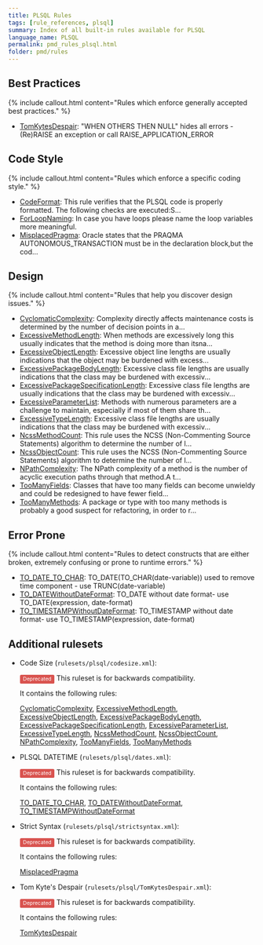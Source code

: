 ```yaml
---
title: PLSQL Rules
tags: [rule_references, plsql]
summary: Index of all built-in rules available for PLSQL
language_name: PLSQL
permalink: pmd_rules_plsql.html
folder: pmd/rules
---
```

## Best Practices

{% include callout.html content="Rules which enforce generally accepted best practices." %}

*   [TomKytesDespair](pmd_rules_plsql_bestpractices.html#tomkytesdespair): "WHEN OTHERS THEN NULL" hides all errors - (Re)RAISE an exception or call RAISE_APPLICATION_ERROR

## Code Style

{% include callout.html content="Rules which enforce a specific coding style." %}

*   [CodeFormat](pmd_rules_plsql_codestyle.html#codeformat): This rule verifies that the PLSQL code is properly formatted. The following checks are executed:S...
*   [ForLoopNaming](pmd_rules_plsql_codestyle.html#forloopnaming): In case you have loops please name the loop variables more meaningful.
*   [MisplacedPragma](pmd_rules_plsql_codestyle.html#misplacedpragma): Oracle states that the PRAQMA AUTONOMOUS_TRANSACTION must be in the declaration block,but the cod...

## Design

{% include callout.html content="Rules that help you discover design issues." %}

*   [CyclomaticComplexity](pmd_rules_plsql_design.html#cyclomaticcomplexity): Complexity directly affects maintenance costs is determined by the number of decision points in a...
*   [ExcessiveMethodLength](pmd_rules_plsql_design.html#excessivemethodlength): When methods are excessively long this usually indicates that the method is doing more than itsna...
*   [ExcessiveObjectLength](pmd_rules_plsql_design.html#excessiveobjectlength): Excessive object line lengths are usually indications that the object may be burdened with excess...
*   [ExcessivePackageBodyLength](pmd_rules_plsql_design.html#excessivepackagebodylength): Excessive class file lengths are usually indications that the class may be burdened with excessiv...
*   [ExcessivePackageSpecificationLength](pmd_rules_plsql_design.html#excessivepackagespecificationlength): Excessive class file lengths are usually indications that the class may be burdened with excessiv...
*   [ExcessiveParameterList](pmd_rules_plsql_design.html#excessiveparameterlist): Methods with numerous parameters are a challenge to maintain, especially if most of them share th...
*   [ExcessiveTypeLength](pmd_rules_plsql_design.html#excessivetypelength): Excessive class file lengths are usually indications that the class may be burdened with excessiv...
*   [NcssMethodCount](pmd_rules_plsql_design.html#ncssmethodcount): This rule uses the NCSS (Non-Commenting Source Statements) algorithm to determine the number of l...
*   [NcssObjectCount](pmd_rules_plsql_design.html#ncssobjectcount): This rule uses the NCSS (Non-Commenting Source Statements) algorithm to determine the number of l...
*   [NPathComplexity](pmd_rules_plsql_design.html#npathcomplexity): The NPath complexity of a method is the number of acyclic execution paths through that method.A t...
*   [TooManyFields](pmd_rules_plsql_design.html#toomanyfields): Classes that have too many fields can become unwieldy and could be redesigned to have fewer field...
*   [TooManyMethods](pmd_rules_plsql_design.html#toomanymethods): A package or type with too many methods is probably a good suspect for refactoring, in order to r...

## Error Prone

{% include callout.html content="Rules to detect constructs that are either broken, extremely confusing or prone to runtime errors." %}

*   [TO_DATE_TO_CHAR](pmd_rules_plsql_errorprone.html#to_date_to_char): TO_DATE(TO_CHAR(date-variable)) used to remove time component - use TRUNC(date-variable)
*   [TO_DATEWithoutDateFormat](pmd_rules_plsql_errorprone.html#to_datewithoutdateformat): TO_DATE without date format- use TO_DATE(expression, date-format)
*   [TO_TIMESTAMPWithoutDateFormat](pmd_rules_plsql_errorprone.html#to_timestampwithoutdateformat): TO_TIMESTAMP without date format- use TO_TIMESTAMP(expression, date-format)

## Additional rulesets

*   Code Size (`rulesets/plsql/codesize.xml`):

    <span style="border-radius: 0.25em; color: #fff; padding: 0.2em 0.6em 0.3em; display: inline; background-color: #d9534f; font-size: 75%;">Deprecated</span>  This ruleset is for backwards compatibility.

    It contains the following rules:

    [CyclomaticComplexity](pmd_rules_plsql_design.html#cyclomaticcomplexity), [ExcessiveMethodLength](pmd_rules_plsql_design.html#excessivemethodlength), [ExcessiveObjectLength](pmd_rules_plsql_design.html#excessiveobjectlength), [ExcessivePackageBodyLength](pmd_rules_plsql_design.html#excessivepackagebodylength), [ExcessivePackageSpecificationLength](pmd_rules_plsql_design.html#excessivepackagespecificationlength), [ExcessiveParameterList](pmd_rules_plsql_design.html#excessiveparameterlist), [ExcessiveTypeLength](pmd_rules_plsql_design.html#excessivetypelength), [NcssMethodCount](pmd_rules_plsql_design.html#ncssmethodcount), [NcssObjectCount](pmd_rules_plsql_design.html#ncssobjectcount), [NPathComplexity](pmd_rules_plsql_design.html#npathcomplexity), [TooManyFields](pmd_rules_plsql_design.html#toomanyfields), [TooManyMethods](pmd_rules_plsql_design.html#toomanymethods)

*   PLSQL DATETIME (`rulesets/plsql/dates.xml`):

    <span style="border-radius: 0.25em; color: #fff; padding: 0.2em 0.6em 0.3em; display: inline; background-color: #d9534f; font-size: 75%;">Deprecated</span>  This ruleset is for backwards compatibility.

    It contains the following rules:

    [TO_DATE_TO_CHAR](pmd_rules_plsql_errorprone.html#to_date_to_char), [TO_DATEWithoutDateFormat](pmd_rules_plsql_errorprone.html#to_datewithoutdateformat), [TO_TIMESTAMPWithoutDateFormat](pmd_rules_plsql_errorprone.html#to_timestampwithoutdateformat)

*   Strict Syntax (`rulesets/plsql/strictsyntax.xml`):

    <span style="border-radius: 0.25em; color: #fff; padding: 0.2em 0.6em 0.3em; display: inline; background-color: #d9534f; font-size: 75%;">Deprecated</span>  This ruleset is for backwards compatibility.

    It contains the following rules:

    [MisplacedPragma](pmd_rules_plsql_codestyle.html#misplacedpragma)

*   Tom Kyte's Despair (`rulesets/plsql/TomKytesDespair.xml`):

    <span style="border-radius: 0.25em; color: #fff; padding: 0.2em 0.6em 0.3em; display: inline; background-color: #d9534f; font-size: 75%;">Deprecated</span>  This ruleset is for backwards compatibility.

    It contains the following rules:

    [TomKytesDespair](pmd_rules_plsql_bestpractices.html#tomkytesdespair)


